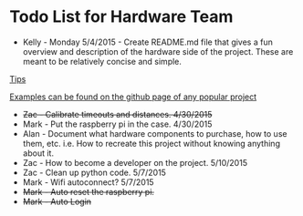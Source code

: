 Todo List for Hardware Team
===========================
- Kelly - Monday 5/4/2015 - Create README.md file that gives a fun overview and description of the
hardware side of the project.  These are meant to be relatively concise and
simple.

[Tips](http://stackoverflow.com/questions/2304863/how-to-write-a-good-readme)

[Examples can be found on the github page of any popular project](https://github.com/muan/github-gmail)

- ~~Zac - Calibrate timeouts and distances. 4/30/2015~~
- Mark - Put the raspberry pi in the case. 4/30/2015
- Alan - Document what hardware components to purchase, how to use them, etc.
i.e. How to recreate this project without knowing anything about it.
- Zac - How to become a developer on the project. 5/10/2015
- Zac - Clean up python code. 5/7/2015
- Mark - Wifi autoconnect? 5/7/2015
- ~~Mark - Auto reset the raspberry pi.~~
- ~~Mark - Auto Login~~

